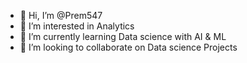 - 👋 Hi, I’m @Prem547
- 👀 I’m interested in Analytics
- 🌱 I’m currently learning Data science with AI & ML
- 💞️ I’m looking to collaborate on Data science Projects

<!---
Prem547/Prem547 is a ✨ special ✨ repository because its `README.md` (this file) appears on your GitHub profile.
You can click the Preview link to take a look at your changes.
--->
